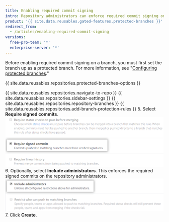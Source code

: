 ```yaml
---
title: Enabling required commit signing
intro: Repository administrators can enforce required commit signing on a branch to block all commits that are not signed and verified.
product: '{{ site.data.reusables.gated-features.protected-branches }}'
redirect_from:
  - /articles/enabling-required-commit-signing
versions:
  free-pro-team: '*'
  enterprise-server: '*'
---
```


Before enabling required commit signing on a branch, you must first set the branch up as a protected branch. For more information, see "[Configuring protected branches](/github/administering-a-repository/configuring-protected-branches)."

{{ site.data.reusables.repositories.protected-branches-options }}

{{ site.data.reusables.repositories.navigate-to-repo }}
{{ site.data.reusables.repositories.sidebar-settings }}
{{ site.data.reusables.repositories.repository-branches }}
{{ site.data.reusables.repositories.add-branch-protection-rules }}
5. Select **Require signed commits**.
![Require signed commits option](/assets/images/help/repository/require-signed-commits.png)
6. Optionally, select **Include administrators**. This enforces the required signed commits on the repository administrators.
![Include administrators checkbox](/assets/images/help/repository/include-admins-protected-branches.png)
7. Click **Create**.
